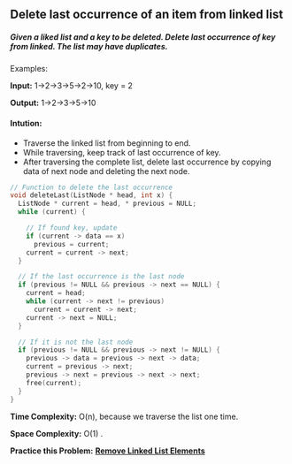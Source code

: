 ## Delete last occurrence of an item from linked list

##### Given a liked list and a key to be deleted. Delete last occurrence of key from linked. The list may have duplicates.
Examples:

**Input:**   1->2->3->5->2->10, key = 2 

**Output:**  1->2->3->5->10
#### Intution:
* Traverse the linked list from beginning to end. 
* While traversing, keep track of last occurrence of key. 
* After traversing the complete list, delete last occurrence by copying data of next node and deleting the next node.

```c++
// Function to delete the last occurrence 
void deleteLast(ListNode * head, int x) {
  ListNode * current = head, * previous = NULL;
  while (current) {

    // If found key, update 
    if (current -> data == x)
      previous = current;
    current = current -> next;
  }

  // If the last occurrence is the last node 
  if (previous != NULL && previous -> next == NULL) {
    current = head;
    while (current -> next != previous)
      current = current -> next;
    current -> next = NULL;
  }

  // If it is not the last node 
  if (previous != NULL && previous -> next != NULL) {
    previous -> data = previous -> next -> data;
    current = previous -> next;
    previous -> next = previous -> next -> next;
    free(current);
  }
}
```
**Time Complexity:**  O(n), because we traverse the list one time.

**Space Complexity:**  O(1) .

**Practice this Problem:**  [**Remove Linked List Elements**](https://leetcode.com/problems/remove-linked-list-elements/)
